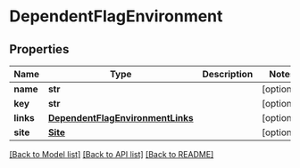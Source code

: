 # DependentFlagEnvironment

## Properties
Name | Type | Description | Notes
------------ | ------------- | ------------- | -------------
**name** | **str** |  | [optional] 
**key** | **str** |  | [optional] 
**links** | [**DependentFlagEnvironmentLinks**](DependentFlagEnvironmentLinks.md) |  | [optional] 
**site** | [**Site**](Site.md) |  | [optional] 

[[Back to Model list]](../README.md#documentation-for-models) [[Back to API list]](../README.md#documentation-for-api-endpoints) [[Back to README]](../README.md)


